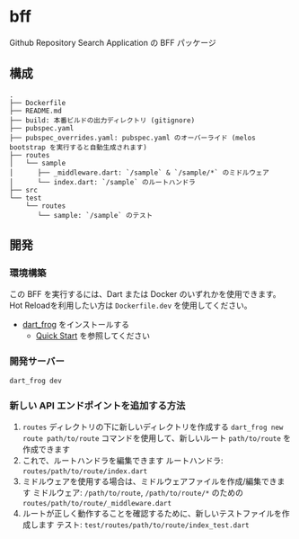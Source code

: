 # bff

Github Repository Search Application の BFF パッケージ

## 構成

```tree
.
├── Dockerfile
├── README.md
├── build: 本番ビルドの出力ディレクトリ (gitignore)
├── pubspec.yaml
├── pubspec_overrides.yaml: pubspec.yaml のオーバーライド (melos bootstrap を実行すると自動生成されます)
├── routes
│   └── sample
│      ├── _middleware.dart: `/sample` & `/sample/*` のミドルウェア
│      └── index.dart: `/sample` のルートハンドラ
├── src
└── test
    └── routes
       └── sample: `/sample` のテスト
```

## 開発

### 環境構築

この BFF を実行するには、Dart または Docker のいずれかを使用できます。
Hot Reloadを利用したい方は `Dockerfile.dev` を使用してください。

- [dart_frog] をインストールする
  - [Quick Start] を参照してください

### 開発サーバー

```bash
dart_frog dev
```

### 新しい API エンドポイントを追加する方法

1. `routes` ディレクトリの下に新しいディレクトリを作成する
   `dart_frog new route path/to/route` コマンドを使用して、新しいルート `path/to/route` を作成できます
1. これで、ルートハンドラを編集できます
    ルートハンドラ: `routes/path/to/route/index.dart`
1. ミドルウェアを使用する場合は、ミドルウェアファイルを作成/編集できます
    ミドルウェア: `/path/to/route`, `/path/to/route/*` のための `routes/path/to/route/_middleware.dart`
1. ルートが正しく動作することを確認するために、新しいテストファイルを作成します
    テスト: `test/routes/path/to/route/index_test.dart`

[dart_frog]: https://dartfrog.vgv.dev/
[Quick Start]: https://dartfrog.vgv.dev/docs/overview#quick-start-
